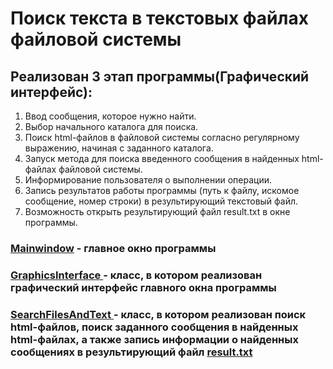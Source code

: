 # Поиск текста в текстовых файлах файловой системы
## Реализован 3 этап программы(Графический интерфейс):
1. Ввод сообщения, которое нужно найти.
2. Выбор начального каталога для поиска.
3. Поиск html-файлов в файловой системы согласно регулярному выражению, начиная с заданного каталога.
4. Запуск метода для поиска введенного сообщения в найденных html-файлах файловой системы.
5. Информирование пользователя о выполнении операции.
6. Запись результатов работы программы (путь к файлу, искомое сообщение, номер строки) в результирующий текстовый файл.
7. Возможность открыть результирующий файл result.txt в окне программы.

 ### <a href="https://github.com/Trushenkov/Files/blob/master/src/ru/tds/files/MainWindow.java"> Mainwindow</a> - главное окно программы <br>
 ### <a href="https://github.com/Trushenkov/Files/blob/master/src/ru/tds/files/GraphicsInterface.java"> GraphicsInterface </a> - класс, в котором реализован графический интерфейс главного окна программы
 
 ### <a href="https://github.com/Trushenkov/Files/blob/master/src/ru/tds/files/SearchFilesAndText.java"> SearchFilesAndText </a> - класс, в котором реализован поиск html-файлов, поиск заданного сообщения в найденных html-файлах, а также запись информации о найденных сообщениях в результирующий файл <a href="https://github.com/Trushenkov/Files/blob/master/src/ru/tds/result.txt"> result.txt </a> 
